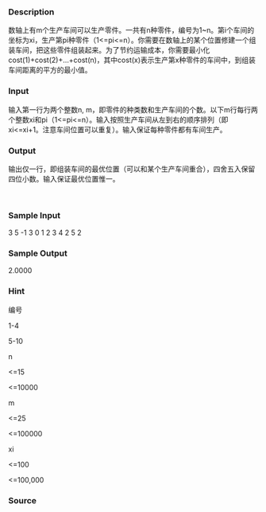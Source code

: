 
### Description
数轴上有m个生产车间可以生产零件。一共有n种零件，编号为1~n。第i个车间的坐标为xi，生产第pi种零件（1<=pi<=n）。你需要在数轴上的某个位置修建一个组装车间，把这些零件组装起来。为了节约运输成本，你需要最小化cost(1)+cost(2)+…+cost(n)，其中cost(x)表示生产第x种零件的车间中，到组装车间距离的平方的最小值。
### Input
输入第一行为两个整数n, m，即零件的种类数和生产车间的个数。以下m行每行两个整数xi和pi（1<=pi<=n）。输入按照生产车间从左到右的顺序排列（即xi<=xi+1。注意车间位置可以重复）。输入保证每种零件都有车间生产。
 
### Output
输出仅一行，即组装车间的最优位置（可以和某个生产车间重合），四舍五入保留四位小数。输入保证最优位置惟一。
 

 
### Sample Input
3 5
-1 3
0 1
2 3
4 2
5 2

### Sample Output
2.0000
### Hint





编号


1-4


5-10




n


<=15


<=10000




m


<=25


<=100000




xi


<=100


<=100,000





### Source
